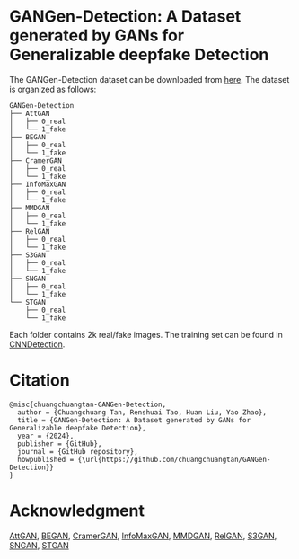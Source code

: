 # GANGen-Detection: A Dataset generated by GANs for Generalizable deepfake Detection


The GANGen-Detection dataset can be downloaded from [here](https://drive.google.com/drive/folders/11E0Knf9J1qlv2UuTnJSOFUjIIi90czSj?usp=sharing). The dataset is organized as follows:
```
GANGen-Detection
├── AttGAN
│   ├── 0_real
│   └── 1_fake
├── BEGAN
│   ├── 0_real
│   └── 1_fake
├── CramerGAN
│   ├── 0_real
│   └── 1_fake
├── InfoMaxGAN
│   ├── 0_real
│   └── 1_fake
├── MMDGAN
│   ├── 0_real
│   └── 1_fake
├── RelGAN
│   ├── 0_real
│   └── 1_fake
├── S3GAN
│   ├── 0_real
│   └── 1_fake
├── SNGAN
│   ├── 0_real
│   └── 1_fake
└── STGAN
    ├── 0_real
    └── 1_fake
```
Each folder contains 2k real/fake images. The training set can be found in [CNNDetection](https://github.com/peterwang512/CNNDetection).

# Citation
```
@misc{chuangchuangtan-GANGen-Detection,
  author = {Chuangchuang Tan, Renshuai Tao, Huan Liu, Yao Zhao},
  title = {GANGen-Detection: A Dataset generated by GANs for Generalizable deepfake Detection},
  year = {2024},
  publisher = {GitHub},
  journal = {GitHub repository},
  howpublished = {\url{https://github.com/chuangchuangtan/GANGen-Detection}}
}
```

# Acknowledgment
[AttGAN](https://github.com/elvisyjlin/AttGAN-PyTorch), 
[BEGAN](https://github.com/hmi88/BEGAN-tensorflow), 
[CramerGAN](https://github.com/mbinkowski/MMD-GAN), 
[InfoMaxGAN](https://github.com/kwotsin/mimicry), 
[MMDGAN](https://github.com/mbinkowski/MMD-GAN), 
[RelGAN](https://github.com/willylulu/RelGAN), 
[S3GAN](https://github.com/google/compare_gan), 
[SNGAN](https://github.com/pfnet-research/sngan_projection), 
[STGAN](https://github.com/csmliu/STGAN)
